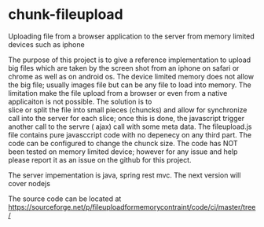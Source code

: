 # chunk-fileupload
Uploading file from a browser  application to the server from  memory limited devices such as iphone 

The purpose of this project is to give a reference implementation to upload big files  which are taken by the screen shot from an iphone on safari or chrome as well as on android os. 
The device limited memory does not allow the big file; usually images file but can be any file to load into memory. The limitation  make the file upload from a browser or even from a native applicaiton is not possible. The solution is to  
slice or split the file into small pieces (chuncks) and allow for synchronize call into the server for each slice; once this is done, the javascript trigger another call to the servre ( ajax) call with some meta data. The fileupload.js file contains pure javasccript code with no depenecy on any third part. The code can be configured to change the chunck size. The code has NOT been tested on memory limited device; however for any issue and help please report it as an issue on the github for this project.

The server impementation is java, spring rest mvc. The next version will cover nodejs 

The source code  can be  located at 
https://sourceforge.net/p/fileuploadformemorycontraint/code/ci/master/tree/
